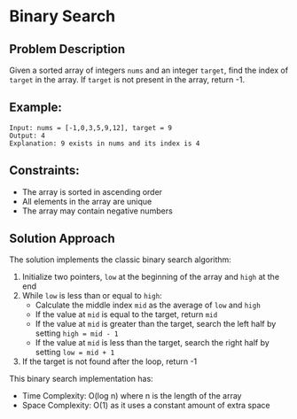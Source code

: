 # Binary Search

## Problem Description
Given a sorted array of integers `nums` and an integer `target`, find the index of `target` in the array. If `target` is not present in the array, return -1.

## Example:
```
Input: nums = [-1,0,3,5,9,12], target = 9
Output: 4
Explanation: 9 exists in nums and its index is 4
```

## Constraints:
- The array is sorted in ascending order
- All elements in the array are unique
- The array may contain negative numbers

## Solution Approach
The solution implements the classic binary search algorithm:

1. Initialize two pointers, `low` at the beginning of the array and `high` at the end
2. While `low` is less than or equal to `high`:
   - Calculate the middle index `mid` as the average of `low` and `high`
   - If the value at `mid` is equal to the target, return `mid`
   - If the value at `mid` is greater than the target, search the left half by setting `high = mid - 1`
   - If the value at `mid` is less than the target, search the right half by setting `low = mid + 1`
3. If the target is not found after the loop, return -1

This binary search implementation has:
- Time Complexity: O(log n) where n is the length of the array
- Space Complexity: O(1) as it uses a constant amount of extra space